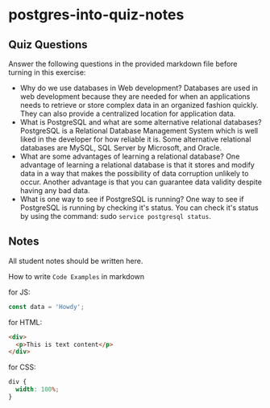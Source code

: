 # postgres-into-quiz-notes

## Quiz Questions

Answer the following questions in the provided markdown file before turning in this exercise:

- Why do we use databases in Web development?
  Databases are used in web development because they are needed for when an applications needs to retrieve or store complex data in an organized fashion quickly. They can also provide a centralized location for application data.
- What is PostgreSQL and what are some alternative relational databases?
  PostgreSQL is a Relational Database Management System which is well liked in the developer for how reliable it is. Some alternative relational databases are MySQL, SQL Server by Microsoft, and Oracle.
- What are some advantages of learning a relational database?
  One advantage of learning a relational database is that it stores and modify data in a way that makes the possibility of data corruption unlikely to occur. Another advantage is that you can guarantee data validity despite having any bad data.
- What is one way to see if PostgreSQL is running?
  One way to see if PostgreSQL is running by checking it's status. You can check it's status by using the command: sudo `service postgresql status`.

## Notes

All student notes should be written here.

How to write `Code Examples` in markdown

for JS:

```javascript
const data = 'Howdy';
```

for HTML:

```html
<div>
  <p>This is text content</p>
</div>
```

for CSS:

```css
div {
  width: 100%;
}
```

